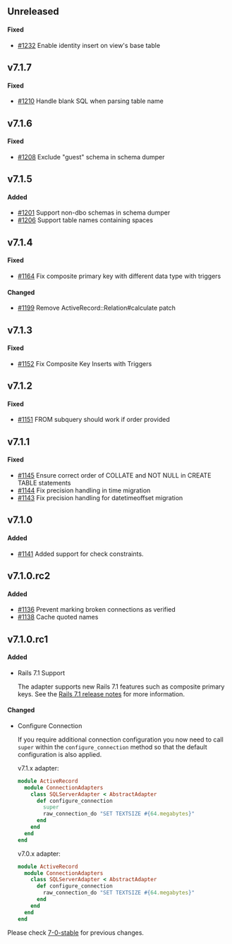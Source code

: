 ## Unreleased

#### Fixed

- [#1232](https://github.com/rails-sqlserver/activerecord-sqlserver-adapter/pull/1232) Enable identity insert on view's base table

## v7.1.7

#### Fixed

- [#1210](https://github.com/rails-sqlserver/activerecord-sqlserver-adapter/pull/1210) Handle blank SQL when parsing table name

## v7.1.6

#### Fixed

- [#1208](https://github.com/rails-sqlserver/activerecord-sqlserver-adapter/pull/1208) Exclude "guest" schema in schema dumper

## v7.1.5

#### Added

- [#1201](https://github.com/rails-sqlserver/activerecord-sqlserver-adapter/pull/1201) Support non-dbo schemas in schema dumper
- [#1206](https://github.com/rails-sqlserver/activerecord-sqlserver-adapter/pull/1206) Support table names containing spaces

## v7.1.4

#### Fixed

- [#1164](https://github.com/rails-sqlserver/activerecord-sqlserver-adapter/pull/1164) Fix composite primary key with different data type with triggers

#### Changed

- [#1199](https://github.com/rails-sqlserver/activerecord-sqlserver-adapter/pull/1199) Remove ActiveRecord::Relation#calculate patch

## v7.1.3

#### Fixed

- [#1152](https://github.com/rails-sqlserver/activerecord-sqlserver-adapter/pull/1152) Fix Composite Key Inserts with Triggers

## v7.1.2

#### Fixed

- [#1151](https://github.com/rails-sqlserver/activerecord-sqlserver-adapter/pull/1151) FROM subquery should work if order provided

## v7.1.1

#### Fixed

- [#1145](https://github.com/rails-sqlserver/activerecord-sqlserver-adapter/pull/1145) Ensure correct order of COLLATE and NOT NULL in CREATE TABLE statements
- [#1144](https://github.com/rails-sqlserver/activerecord-sqlserver-adapter/pull/1144) Fix precision handling in time migration
- [#1143](https://github.com/rails-sqlserver/activerecord-sqlserver-adapter/pull/1143) Fix precision handling for datetimeoffset migration

## v7.1.0

#### Added

- [#1141](https://github.com/rails-sqlserver/activerecord-sqlserver-adapter/pull/1141) Added support for check constraints.

## v7.1.0.rc2

#### Added

- [#1136](https://github.com/rails-sqlserver/activerecord-sqlserver-adapter/pull/1136) Prevent marking broken connections as verified
- [#1138](https://github.com/rails-sqlserver/activerecord-sqlserver-adapter/pull/1138) Cache quoted names

## v7.1.0.rc1

#### Added

* Rails 7.1 Support

  The adapter supports new Rails 7.1 features such as composite primary keys. See the
  [Rails 7.1 release notes](https://guides.rubyonrails.org/7_1_release_notes.html) for more information.

#### Changed

* Configure Connection

  If you require additional connection configuration you now need to call `super` within the `configure_connection`
  method so that the default configuration is also applied.

  v7.1.x adapter:
  ```ruby
  module ActiveRecord
    module ConnectionAdapters
      class SQLServerAdapter < AbstractAdapter
        def configure_connection
          super
          raw_connection_do "SET TEXTSIZE #{64.megabytes}"
        end
      end
    end
  end
  ```

  v7.0.x adapter:
  ```ruby
  module ActiveRecord
    module ConnectionAdapters
      class SQLServerAdapter < AbstractAdapter
        def configure_connection
          raw_connection_do "SET TEXTSIZE #{64.megabytes}"
        end
      end
    end
  end
  ```

Please check [7-0-stable](https://github.com/rails-sqlserver/activerecord-sqlserver-adapter/blob/7-0-stable/CHANGELOG.md) for previous changes.
